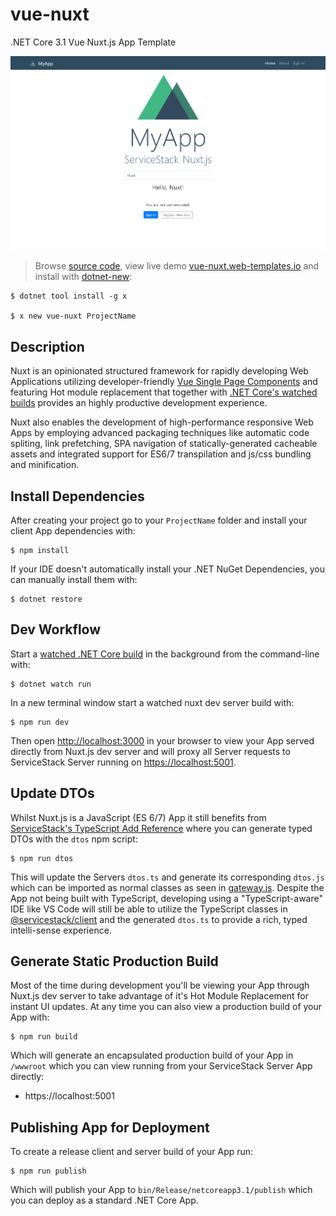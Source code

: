 # vue-nuxt

.NET Core 3.1 Vue Nuxt.js App Template

[![](https://raw.githubusercontent.com/ServiceStack/Assets/master/csharp-templates/vue-nuxt.png)](http://vue-nuxt.web-templates.io/)

> Browse [source code](https://github.com/NetCoreTemplates/vue-nuxt), view live demo [vue-nuxt.web-templates.io](http://vue-nuxt.web-templates.io) and install with [dotnet-new](https://docs.servicestack.net/dotnet-new):

    $ dotnet tool install -g x

    $ x new vue-nuxt ProjectName

## Description

Nuxt is an opinionated structured framework for rapidly developing Web Applications utilizing developer-friendly [Vue Single Page Components](https://vuejs.org/v2/guide/single-file-components.html) and featuring Hot module replacement that together with [.NET Core's watched builds](https://docs.servicestack.net/templates-websites#watched-net-core-builds) provides an highly productive development experience.

Nuxt also enables the development of high-performance responsive Web Apps by employing advanced packaging techniques like automatic code spliting, link prefetching, SPA navigation of statically-generated cacheable assets and integrated support for ES6/7 transpilation and js/css bundling and minification.

## Install Dependencies

After creating your project go to your `ProjectName` folder and install your client App dependencies with:

    $ npm install

If your IDE doesn't automatically install your .NET NuGet Dependencies, you can manually install them with:

    $ dotnet restore

## Dev Workflow

Start a [watched .NET Core build](https://docs.servicestack.net/templates-websites#watched-net-core-builds) in the background from the command-line with:

    $ dotnet watch run

In a new terminal window start a watched nuxt dev server build with:

    $ npm run dev

Then open [http://localhost:3000](http://localhost:3000) in your browser to view your App served directly from Nuxt.js dev server and will proxy all Server requests to ServiceStack Server running on [https://localhost:5001](https://localhost:5001).

## Update DTOs

Whilst Nuxt.js is a JavaScript (ES 6/7) App it still benefits from [ServiceStack's TypeScript Add Reference](https://docs.servicestack.net/typescript-add-servicestack-reference) where you can generate typed DTOs with the `dtos` npm script:

    $ npm run dtos

This will update the Servers `dtos.ts` and generate its corresponding `dtos.js` which can be imported as normal classes as seen in 
[gateway.js](https://github.com/NetCoreTemplates/vue-nuxt/blob/master/MyApp/src/shared/gateway.js#L3). Despite the App not being built with TypeScript, developing using a "TypeScript-aware" IDE like VS Code will still be able to utilize the TypeScript classes in [@servicestack/client](https://github.com/ServiceStack/servicestack-client) and the generated `dtos.ts` to provide a rich, typed intelli-sense experience.

## Generate Static Production Build

Most of the time during development you'll be viewing your App through Nuxt.js dev server to take advantage of it's Hot Module Replacement for instant UI updates. At any time you can also view a production build of your App with:

    $ npm run build

Which will generate an encapsulated production build of your App in `/wwwroot` which you can view running from your ServiceStack Server App directly:

 - https://localhost:5001

## Publishing App for Deployment

To create a release client and server build of your App run:

    $ npm run publish

Which will publish your App to `bin/Release/netcoreapp3.1/publish` which you can deploy as a standard .NET Core App.
